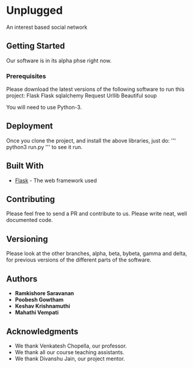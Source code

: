 # Unplugged

An interest based social network

## Getting Started

Our software is in its alpha phse right now. 

### Prerequisites
Please download the latest versions of the following software to run this project:
Flask
Flask sqlalchemy
Request
Urllib
Beautiful soup

You will need to use Python-3.

## Deployment

Once you clone the project, and install the above libraries, just do:
'''
python3 run.py
'''
to see it run.

## Built With

* [Flask](http://flask.pocoo.org/) - The web framework used


## Contributing

Please feel free to send a PR and contribute to us. 
Please write neat, well documented code.

## Versioning
Please look at the other branches, alpha, beta, bybeta, gamma and delta, for previous versions of the different parts of 
the software.

## Authors

* **Ramkishore Saravanan** 
* **Poobesh Gowtham** 
* **Keshav Krishnamuthi** 
* **Mahathi Vempati** 


## Acknowledgments

* We thank Venkatesh Chopella, our professor.
* We thank all our course teaching assistants.
* We thank Divanshu Jain, our project mentor.

